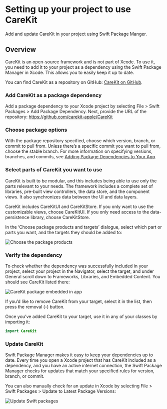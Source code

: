 # Setting up your project to use CareKit

Add and update CareKit in your project using Swift Package Manger.

## Overview

CareKit is an open-source framework and is not part of Xcode. To use it, you need to add it to your project as a dependency using the Swift Package Manager in Xcode. This allows you to easily keep it up to date.

You can find CareKit as a repository on GitHub: [CareKit on GitHub](https://github.com/carekit-apple/CareKit).

### Add CareKit as a package dependency

Add a package dependency to your Xcode project by selecting File > Swift Packages > Add Package Dependency. Next, provide the URL of the repository: https://github.com/carekit-apple/CareKit

### Choose package options

With the package repository specified, choose which version, branch, or commit to pull from. Unless there’s a specific commit you want to pull from, choose the stable branch. For more information on specifying versions, branches, and commits, see [Adding Package Dependencies to Your App](https://developer.apple.com/documentation/swift_packages/adding_package_dependencies_to_your_app/).

### Select parts of CareKit you want to use

CareKit is built to be modular, and this includes being able to use only the parts relevant to your needs. The framework includes a complete set of libraries, pre-built view controllers, the data store, and the component views. It also synchronizes data between the UI and data layers.

CareKit includes CareKitUI and CareKitStore. If you only want to use the customizable views, choose CareKitUI. If you only need access to the data-persistence library, choose CareKitStore.

In the ‘Choose package products and targets’ dialogue, select which part or parts you want, and the targets they should be added to:

![Choose the package products](setting-up-your-project-to-use-carekit-1)

### Verify the dependency

To check whether the dependency was successfully included in your project, select your project in the Navigator, select the target, and under General scroll down to Frameworks, Libraries, and Embedded Content. You should see CareKit listed there:

![CareKit package embedded in app](setting-up-your-project-to-use-carekit-2)

If you’d like to remove CareKit from your target, select it in the list, then press the removal (-) button.

Once you’ve added CareKit to your target, use it in any of your classes by importing it:

```swift
import CareKit
```

### Update CareKit

Swift Package Manager makes it easy to keep your dependencies up to date. Every time you open a Xcode project that has CareKit included as a dependency, and you have an active internet connection, the Swift Package Manager checks for updates that match your specified rules for version, branch, or commit.

You can also manually check for an update in Xcode by selecting File > Swift Packages > Update to Latest Package Versions:

![Update Swift packages](setting-up-your-project-to-use-carekit-3)

